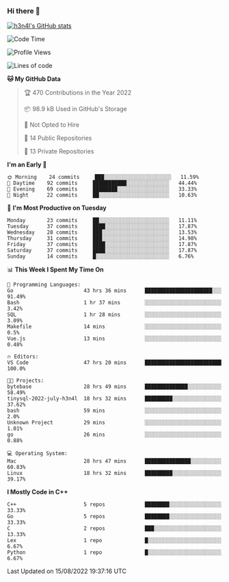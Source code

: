 ### Hi there 👋

[![h3n4l's GitHub stats](https://github-readme-stats.vercel.app/api?username=h3n4l&count_private=true&show_icons=true&theme=radical)](https://github.com/h3n4l/github-readme-stats)

<!--START_SECTION:waka-->
![Code Time](http://img.shields.io/badge/Code%20Time-585%20hrs%2042%20mins-blue)

![Profile Views](http://img.shields.io/badge/Profile%20Views-4-blue)

![Lines of code](https://img.shields.io/badge/From%20Hello%20World%20I%27ve%20Written-43%20Thousand%20lines%20of%20code-blue)

**🐱 My GitHub Data** 

> 🏆 470 Contributions in the Year 2022
 > 
> 📦 98.9 kB Used in GitHub's Storage 
 > 
> 🚫 Not Opted to Hire
 > 
> 📜 14 Public Repositories 
 > 
> 🔑 13 Private Repositories  
 > 
**I'm an Early 🐤** 

```text
🌞 Morning    24 commits     ███░░░░░░░░░░░░░░░░░░░░░░   11.59% 
🌆 Daytime    92 commits     ███████████░░░░░░░░░░░░░░   44.44% 
🌃 Evening    69 commits     ████████░░░░░░░░░░░░░░░░░   33.33% 
🌙 Night      22 commits     ██░░░░░░░░░░░░░░░░░░░░░░░   10.63%

```
📅 **I'm Most Productive on Tuesday** 

```text
Monday       23 commits     ██░░░░░░░░░░░░░░░░░░░░░░░   11.11% 
Tuesday      37 commits     ████░░░░░░░░░░░░░░░░░░░░░   17.87% 
Wednesday    28 commits     ███░░░░░░░░░░░░░░░░░░░░░░   13.53% 
Thursday     31 commits     ███░░░░░░░░░░░░░░░░░░░░░░   14.98% 
Friday       37 commits     ████░░░░░░░░░░░░░░░░░░░░░   17.87% 
Saturday     37 commits     ████░░░░░░░░░░░░░░░░░░░░░   17.87% 
Sunday       14 commits     █░░░░░░░░░░░░░░░░░░░░░░░░   6.76%

```


📊 **This Week I Spent My Time On** 

```text
💬 Programming Languages: 
Go                       43 hrs 36 mins      ██████████████████████░░░   91.49% 
Bash                     1 hr 37 mins        ░░░░░░░░░░░░░░░░░░░░░░░░░   3.42% 
SQL                      1 hr 28 mins        ░░░░░░░░░░░░░░░░░░░░░░░░░   3.09% 
Makefile                 14 mins             ░░░░░░░░░░░░░░░░░░░░░░░░░   0.5% 
Vue.js                   13 mins             ░░░░░░░░░░░░░░░░░░░░░░░░░   0.48%

🔥 Editors: 
VS Code                  47 hrs 20 mins      █████████████████████████   100.0%

🐱‍💻 Projects: 
bytebase                 28 hrs 49 mins      ██████████████░░░░░░░░░░░   58.49% 
tinysql-2022-july-h3n4l  18 hrs 32 mins      █████████░░░░░░░░░░░░░░░░   37.62% 
bash                     59 mins             ░░░░░░░░░░░░░░░░░░░░░░░░░   2.0% 
Unknown Project          29 mins             ░░░░░░░░░░░░░░░░░░░░░░░░░   1.01% 
go                       26 mins             ░░░░░░░░░░░░░░░░░░░░░░░░░   0.88%

💻 Operating System: 
Mac                      28 hrs 47 mins      ███████████████░░░░░░░░░░   60.83% 
Linux                    18 hrs 32 mins      █████████░░░░░░░░░░░░░░░░   39.17%

```

**I Mostly Code in C++** 

```text
C++                      5 repos             ████████░░░░░░░░░░░░░░░░░   33.33% 
Go                       5 repos             ████████░░░░░░░░░░░░░░░░░   33.33% 
C                        2 repos             ███░░░░░░░░░░░░░░░░░░░░░░   13.33% 
Lex                      1 repo              █░░░░░░░░░░░░░░░░░░░░░░░░   6.67% 
Python                   1 repo              █░░░░░░░░░░░░░░░░░░░░░░░░   6.67%

```



 Last Updated on 15/08/2022 19:37:16 UTC
<!--END_SECTION:waka-->

